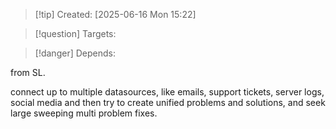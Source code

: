 
>[!tip] Created: [2025-06-16 Mon 15:22]

>[!question] Targets: 

>[!danger] Depends: 

from SL.

connect up to multiple datasources, like emails, support tickets, server logs, social media and then try to create unified problems and solutions, and seek large sweeping multi problem fixes.